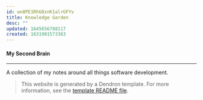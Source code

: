 ```yaml
---
id: wn8PE1RhG0znK1alrGFYv
title: Knowledge Garden
desc: ""
updated: 1645656788117
created: 1631901573363
---
```


#### My Second Brain

---

A collection of my notes around all things software development.

> This website is generated by a Dendron template. For more information, see the [template README file](https://github.com/dendronhq/template.publish.github/).
